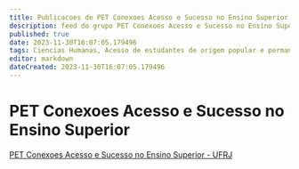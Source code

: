 ```yaml
---
title: Publicacoes de PET Conexoes Acesso e Sucesso no Ensino Superior - UFRJ
description: feed do grupo PET Conexoes Acesso e Sucesso no Ensino Superior - UFRJ
published: true
date: 2023-11-30T16:07:05.179496
tags: Ciencias Humanas, Acesso de estudantes de origem popular e permanencia ao ensino superior
editor: markdown
dateCreated: 2023-11-30T16:07:05.179496
---
```


# PET Conexoes Acesso e Sucesso no Ensino Superior
[PET Conexoes Acesso e Sucesso no Ensino Superior - UFRJ](/grupo/127PETConexoesAcessoeSucessonoEnsinoSuperiorUFRJ.md)